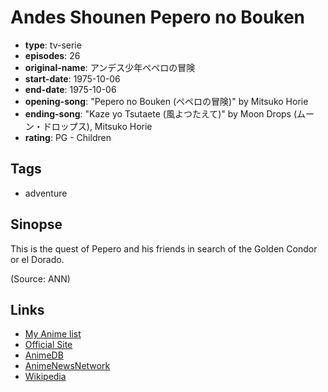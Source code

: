 # Andes Shounen Pepero no Bouken

-   **type**: tv-serie
-   **episodes**: 26
-   **original-name**: アンデス少年ペペロの冒険
-   **start-date**: 1975-10-06
-   **end-date**: 1975-10-06
-   **opening-song**: "Pepero no Bouken (ペペロの冒険)" by Mitsuko Horie
-   **ending-song**: "Kaze yo Tsutaete (風よつたえて)" by Moon Drops (ムーン・ドロップス), Mitsuko Horie
-   **rating**: PG - Children

## Tags

-   adventure

## Sinopse

This is the quest of Pepero and his friends in search of the Golden Condor or el Dorado.

(Source: ANN)

## Links

-   [My Anime list](https://myanimelist.net/anime/5104/Andes_Shounen_Pepero_no_Bouken)
-   [Official Site](http://web.archive.org/web/20050406004159/http://www.pepero.tv/)
-   [AnimeDB](http://anidb.info/perl-bin/animedb.pl?show=anime&aid=3085)
-   [AnimeNewsNetwork](http://www.animenewsnetwork.com/encyclopedia/anime.php?id=1079)
-   [Wikipedia](http://en.wikipedia.org/wiki/The_Adventures_of_Pepero)
